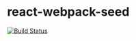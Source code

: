 # react-webpack-seed

[![Build Status](https://travis-ci.org/AJarombek/react-webpack-seed.svg?branch=master)](https://travis-ci.org/AJarombek/react-webpack-seed)